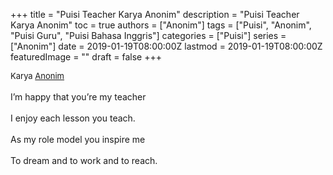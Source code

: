 +++
title = "Puisi Teacher Karya Anonim"
description = "Puisi Teacher Karya Anonim"
toc = true
authors = ["Anonim"]
tags = ["Puisi", "Anonim", "Puisi Guru", "Puisi Bahasa Inggris"]
categories = ["Puisi"]
series = ["Anonim"]
date = 2019-01-19T08:00:00Z
lastmod = 2019-01-19T08:00:00Z
featuredImage = ""
draft = false
+++

<div style="text-align: justify;">
<div style="font-size: small;">Karya <a href="/authors/anonim/" target="_blank">Anonim</a></div><br />
I’m happy that you’re my teacher<br /><br />I enjoy each lesson you teach.<br /><br />As my role model you inspire me<br /><br />To dream and to work and to reach.</div>
